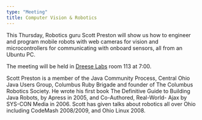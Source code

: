 ```yaml
---
type: "Meeting"
title: Computer Vision & Robotics
---
```

This Thursday, Robotics guru Scott Preston will show us how to engineer and program mobile robots with web cameras for vision and microcontrollers for communicating with onboard sensors, all from an Ubuntu PC.

The meeting will be held in [Dreese Labs](http://www.osu.edu/map/building.php?building=279) room 113 at 7:00.

Scott Preston is a member of the Java Community Process, Central Ohio Java Users Group, Columbus Ruby Brigade and founder of The Columbus Robotics Society. He wrote his first book The Definitive Guide to Building Java Robots, by Apress in 2005, and Co-Authored, Real-World- Ajax by SYS-CON Media in 2006. Scott has given talks about robotics all over Ohio including CodeMash 2008/2009, and Ohio Linux 2008.
